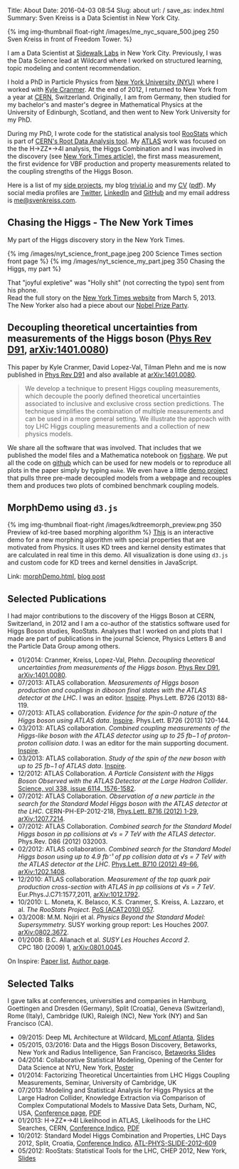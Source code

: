 Title: About
Date: 2016-04-03 08:54
Slug: about
url: /
save_as: index.html
Summary: Sven Kreiss is a Data Scientist in New York City.


<!-- {% img img-thumbnail float-right http://www.gravatar.com/avatar/1838de72eb5ce4b000c41c06dedb52c4.png?s=180 %} -->
{% img img-thumbnail float-right /images/me_nyc_square_500.jpeg 250 Sven Kreiss in front of Freedom Tower. %}

I am a Data Scientist at [Sidewalk Labs](http://www.sidewalklabs.com) in New York City. Previously, I was the Data Science lead at Wildcard where I worked on structured learning, topic modeling and content recommendation.

I hold a PhD in Particle Physics from [New York University (NYU)](http://physics.nyu.edu/) where I worked with [Kyle Cranmer](http://physics.as.nyu.edu/object/kylecranmer.html). At the end of 2012, I returned to New York from a year at [CERN](http://www.cern.ch), Switzerland. Originally, I am from Germany, then studied for my bachelor's and master's degree in Mathematical Physics at the University of Edinburgh, Scotland, and then went to New York University for my PhD.

During my PhD, I wrote code for the statistical analysis tool [RooStats](http://twiki.cern.ch/twiki/bin/view/RooStats/WebHome) which is part of [CERN's Root Data Analysis tool](http://root.cern.ch/). My [ATLAS](http://atlas.web.cern.ch/Atlas/Collaboration/) work was focused on the the H→ZZ*→4l analysis, the Higgs Combination and I was involved in the discovery (see [New York Times article](/blog/chasing-the-higgs-nyt/)), the first mass measurement, the first evidence for VBF production and property measurements related to the coupling strengths of the Higgs Boson.

Here is a list of my 
<span style="white-space: nowrap">[<i class="fa fa-cogs"></i> side projects](/projects.html)</span>, my blog 
<span style="white-space: nowrap">[<i class="fa fa-rss"></i> trivial.io](http://trivial.io)</span> and my 
<span style="white-space: nowrap">[<i class="fa fa-file-text"></i> CV](/files/cv.html) ([pdf](/files/cv.pdf))</span>. My social media profiles are 
<span style="white-space: nowrap">[<i class="fa fa-twitter"></i> Twitter](https://twitter.com/svenkreiss)</span>, 
<span style="white-space: nowrap">[<i class="fa fa-linkedin-square"></i> LinkedIn](http://www.linkedin.com/in/svenkreiss)</span> and 
<span style="white-space: nowrap">[<i class="fa fa-github"></i> GitHub](https://github.com/svenkreiss/)</span> and my email address is 
<span style="white-space: nowrap">[<i class="fa fa-envelope"></i> me@svenkreiss.com](mailto:me@svenkreiss.com)</span>.



## Chasing the Higgs - The New York Times

My part of the Higgs discovery story in the New York Times.

{% img /images/nyt_science_front_page.jpeg 200 Science Times section front page %}
{% img /images/nyt_science_my_part.jpeg 350 Chasing the Higgs, my part %}

<div style="clear:both;"></div>

That "joyful expletive" was "Holly shit" (not correcting the typo) sent from his phone.<br />
Read the full story on the [New York Times website](http://www.nytimes.com/2013/03/05/science/chasing-the-higgs-boson-how-2-teams-of-rivals-at-CERN-searched-for-physics-most-elusive-particle.html?view=Opening_the_Box) from March 5, 2013.<br />
The New Yorker also had a piece about our [Nobel Prize Party](/blog/nobel-prize-party-new-yorker).



## Decoupling theoretical uncertainties from measurements of the Higgs boson ([Phys Rev D91](http://journals.aps.org/prd/abstract/10.1103/PhysRevD.91.054032), [arXiv:1401.0080](http://arxiv.org/abs/1401.0080))

This paper by Kyle Cranmer, David Lopez-Val, Tilman Plehn and me is now published in [Phys Rev D91](http://journals.aps.org/prd/abstract/10.1103/PhysRevD.91.054032) and also available at [arXiv:1401.0080](http://arxiv.org/abs/1401.0080).

> We develop a technique to present Higgs coupling measurements, which decouple the poorly defined theoretical uncertainties associated to inclusive and exclusive cross section predictions. The technique simplifies the combination of multiple measurements and can be used in a more general setting. We illustrate the approach with toy LHC Higgs coupling measurements and a collection of new physics models.

We share all the software that was involved. That includes that we published the model files and a Mathematica notebook on [figshare](http://figshare.com/articles/Supplementary_Material_for_A_Novel_Approach_to_Higgs_Coupling_Measurements_/888607). We put all the code on [github](http://github.com/svenkreiss/decouple) which can be used for new models or to reproduce all plots in the paper simply by typing `make`. We even have a little [demo project](http://github.com/svenkreiss/decoupledDemo) that pulls three pre-made decoupled models from a webpage and recouples them and produces two plots of combined benchmark coupling models.



## MorphDemo using `d3.js`

{% img img-thumbnail float-right /images/kdtreemorph_preview.png 350 Preview of kd-tree based morphing algorithm %}
[This](/files/morphDemo.html) is an interactive demo for a new morphing algorithm with special properties that are motivated from Physics. It uses KD trees and kernel density estimates that are calculated in real time in this demo. All visualization is done using `d3.js` and custom code for KD trees and kernel densities in JavaScript.

Link: [morphDemo.html](/files/morphDemo.html), [blog post](/blog/morph-demo/)

<div style="clear:both;"></div>



## Selected Publications

I had major contributions to the discovery of the Higgs Boson at CERN,
Switzerland, in 2012 and I am a co-author of the statistics software used
for Higgs Boson studies, RooStats. Analyses that I worked on and plots that
I made are part of publications in the journal Science, Physics Letters B
and the Particle Data Group among others.

* 01/2014: Cranmer, Kreiss, Lopez-Val, Plehn. _Decoupling theoretical uncertainties from measurements of the Higgs boson_. [Phys Rev D91](http://journals.aps.org/prd/abstract/10.1103/PhysRevD.91.054032), [arXiv:1401.0080](http://arxiv.org/abs/1401.0080).
* 07/2013: ATLAS collaboration. _Measurements of Higgs boson production and couplings in diboson final states with the ATLAS detector at the LHC_. I was an editor. [Inspire](http://inspirehep.net/record/1241574). Phys.Lett. B726 (2013) 88-119.
* 07/2013: ATLAS collaboration. _Evidence for the spin-0 nature of the Higgs boson using ATLAS data_. [Inspire](http://inspirehep.net/record/1241575). Phys.Lett. B726 (2013) 120-144.
* 03/2013: ATLAS collaboration. _Combined coupling measurements of the Higgs-like boson with the ATLAS detector using up to 25 fb−1 of proton-proton collision data_. I was an editor for the main supporting document. [Inspire](http://inspirehep.net/record/1229948).
* 03/2013: ATLAS collaboration. _Study of the spin of the new boson with up to 25 fb−1 of ATLAS data_. [Inspire](http://inspirehep.net/record/1229942).
* 12/2012: ATLAS Collaboration. _A Particle Consistent with the Higgs Boson Observed with the ATLAS Detector at the Large Hadron Collider_. [Science, vol 338, issue 6114, 1576-1582](http://www.sciencemag.org/content/338/6114/1576.full.pdf).
* 07/2012: ATLAS Collaboration. _Observation of a new particle in the search for the Standard Model Higgs boson with the ATLAS detector at the LHC_. CERN-PH-EP-2012-218, [Phys.Lett. B716 (2012) 1-29](http://www.sciencedirect.com/science/article/pii/S037026931200857X), [arXiv:1207.7214](http://arxiv.org/abs/arXiv:1207.7214).
* 07/2012: ATLAS Collaboration. _Combined search for the Standard Model Higgs boson in pp collisions at √s&nbsp;=&nbsp;7&nbsp;TeV with the ATLAS detector_. Phys.Rev. D86 (2012) 032003.
* 02/2012: ATLAS collaboration. _Combined search for the Standard Model Higgs boson using up to 4.9 fb⁻¹ of pp collision data at √s&nbsp;=&nbsp;7&nbsp;TeV with the ATLAS detector at the LHC_. [Phys.Lett. B710 (2012) 49-66](http://www.sciencedirect.com/science/article/pii/S0370269312001852), [arXiv:1202.1408](http://arxiv.org/abs/1202.1408).
* 12/2010: ATLAS collaboration. _Measurement of the top quark pair production cross-section with ATLAS in pp collisions at √s&nbsp;=&nbsp;7&nbsp;TeV_. Eur.Phys.J.C71:1577,2011, [arXiv:1012.1792](http://arxiv.org/abs/1012.1792).
* 10/2010: L. Moneta, K. Belasco, K.S. Cranmer, S. Kreiss, A. Lazzaro, et al. _The RooStats Project_. [PoS&nbsp;(ACAT2010)&nbsp;057](http://pos.sissa.it/archive/conferences/093/057/ACAT2010_057.pdf).
* 03/2008: M.M. Nojiri et al. _Physics Beyond the Standard Model: Supersymmetry._ SUSY working group report: Les Houches 2007. [arXiv:0802.3672](http://arxiv.org/abs/0802.3672).
* 01/2008: B.C. Allanach et al. _SUSY Les Houches Accord 2_. CPC&nbsp;180&nbsp;(2009)&nbsp;1, [arXiv:0801.0045](http://arxiv.org/abs/0801.0045).

On Inspire: [Paper list](http://inspirehep.net/search?ln=en&ln=en&p=find+a+%22s+kreiss%22&action_search=Search&sf=&so=d&rm=&rg=25&sc=0&of=hb), [Author page](http://inspirehep.net/author/S.Kreiss.1/).


## Selected Talks

I gave talks at conferences, universities and companies in Hamburg, Goettingen and Dresden (Germany),
Split (Croatia), Geneva (Switzerland), Rome (Italy), Cambridge (UK),
Raleigh (NC), New York (NY) and San Francisco (CA).

* 09/2015: Deep ML Architecture at Wildcard, [MLconf Atlanta](http://mlconf.com/mlconf-2015-atl/), [Slides](https://speakerdeck.com/svenkreiss/deep-ml-inspired-architecture-at-wildcard)
* 05/2015, 03/2016: Data and the Higgs Boson Discovery, Betaworks, New York and Radius Intelligence, San Francisco, [Betaworks Slides](https://speakerdeck.com/svenkreiss/data-and-higgs-discovery)
* 04/2014: Collaborative Statistical Modeling, Opening of the Center for Data Science at NYU, New York, [Poster](http://cds.nyu.edu/projects/collaborative-statistical-modeling/)
* 01/2014: Factorizing Theoretical Uncertainties from LHC Higgs Coupling Measurements, Seminar, University of Cambridge, UK
* 07/2013: Modeling and Statistical Analysis for Higgs Physics at the Large Hadron Collider, Knowledge Extraction via Comparison of Complex Computational Models to Massive Data Sets, Durham, NC, USA, [Conference page](http://www.samsi.info/workshop/2013-knowledge-extraction-comparison-complex-computational-models-massive-data-sets-july-29), [PDF](http://www.samsi.info/sites/default/files/Kreiss_madai_july2013.pdf)
* 01/2013: H→ZZ*→4l  Likelihood in ATLAS, Likelihoods for the LHC Searches, CERN, [Conference Indico](http://indico.cern.ch/conferenceOtherViews.py?view=standard&confId=218693), [PDF](http://indico.cern.ch/getFile.py/access?contribId=13&resId=0&materialId=slides&confId=218693)
* 10/2012: Standard Model Higgs Combination and Properties, LHC Days 2012, Split, Croatia, [Conference Indico](https://indico.cern.ch/event/186656/other-view?view=standard), [ATL-PHYS-SLIDE-2012-609](http://cdsweb.cern.ch/record/1490096)
* 05/2012: RooStats: Statistical Tools for the LHC, CHEP 2012, New York, [Slides](http://indico.cern.ch/contributionDisplay.py?contribId=371&confId=149557)

